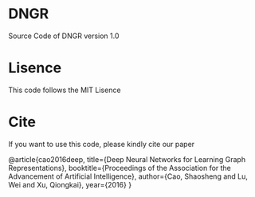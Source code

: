 # DNGR
Source Code of DNGR version 1.0

# Lisence
This code follows the MIT Lisence

# Cite
If you want to use this code, please kindly cite our paper

@article{cao2016deep,
  title={Deep Neural Networks for Learning Graph Representations},
  booktitle={Proceedings of the Association for the Advancement of Artificial Intelligence},
  author={Cao, Shaosheng and Lu, Wei and Xu, Qiongkai},
  year={2016}
}
